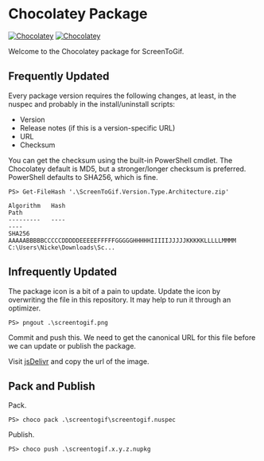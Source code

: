 # Chocolatey Package

[![Chocolatey](https://img.shields.io/chocolatey/v/screentogif.svg)](https://chocolatey.org/packages/screentogif) [![Chocolatey](https://img.shields.io/chocolatey/dt/screentogif.svg)](https://chocolatey.org/packages/screentogif)

Welcome to the Chocolatey package for ScreenToGif.

## Frequently Updated

Every package version requires the following changes, at least, in the nuspec
and probably in the install/uninstall scripts:

 * Version
 * Release notes (if this is a version-specific URL)
 * URL
 * Checksum

You can get the checksum using the built-in PowerShell cmdlet. The Chocolatey
default is MD5, but a stronger/longer checksum is preferred. PowerShell defaults
to SHA256, which is fine.

```
PS> Get-FileHash '.\ScreenToGif.Version.Type.Architecture.zip'

Algorithm   Hash                                                               Path
---------   ----                                                               ----
SHA256      AAAAABBBBBCCCCCDDDDDEEEEEFFFFFGGGGGHHHHHIIIIIJJJJJKKKKKLLLLLMMMM   C:\Users\Nicke\Downloads\Sc...
```

## Infrequently Updated

The package icon is a bit of a pain to update. Update the icon by overwriting
the file in this repository. It may help to run it through an optimizer.

```
PS> pngout .\screentogif.png
```

Commit and push this. We need to get the canonical URL for this file before we
can update or publish the package.

Visit [jsDelivr](https://cdn.jsdelivr.net/gh/NickeManarin/ScreenToGif-Chocolatey@master) and copy the url of the image.

## Pack and Publish

Pack.

```
PS> choco pack .\screentogif\screentogif.nuspec
```

Publish.

```
PS> choco push .\screentogif.x.y.z.nupkg
```
